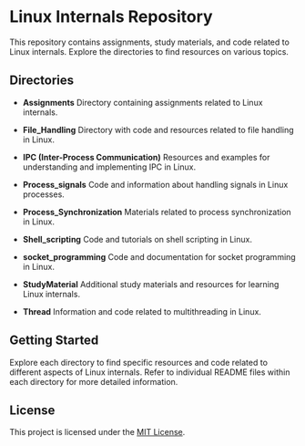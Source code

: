 # Linux Internals Repository

This repository contains assignments, study materials, and code related to Linux internals. Explore the directories to find resources on various topics.

## Directories

- **Assignments**
  Directory containing assignments related to Linux internals.

- **File_Handling**
  Directory with code and resources related to file handling in Linux.

- **IPC (Inter-Process Communication)**
  Resources and examples for understanding and implementing IPC in Linux.

- **Process_signals**
  Code and information about handling signals in Linux processes.

- **Process_Synchronization**
  Materials related to process synchronization in Linux.

- **Shell_scripting**
  Code and tutorials on shell scripting in Linux.

- **socket_programming**
  Code and documentation for socket programming in Linux.

- **StudyMaterial**
  Additional study materials and resources for learning Linux internals.

- **Thread**
  Information and code related to multithreading in Linux.

## Getting Started

Explore each directory to find specific resources and code related to different aspects of Linux internals. Refer to individual README files within each directory for more detailed information.

## License

This project is licensed under the [MIT License](LICENSE).

